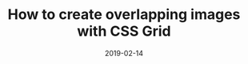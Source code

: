 ---
title: "How to create overlapping images with CSS Grid"
summary: ""
date: 2019-02-14
youtubeId: "sZJrcOfBaNY"
duration: "3:47"
tags:
  - css
---